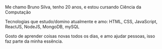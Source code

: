 Me chamo Bruno Silva, tenho 20 anos, e estou cursando Ciência da Computação

Tecnologias que estudo/domino atualmente e amo: HTML, CSS, JavaScript, ReactJS, NodeJS, MongoDB, mySQL

Gosto de aprender coisas novas todos os dias, e amo ajudar pessoas, isso faz parte da minha essência.
